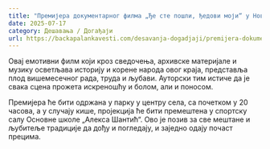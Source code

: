 ```yaml
---
title: "Премијера документарног филма „Ђе сте пошли, ђедови моји“ у Новој Гајдобри"
date: 2025-07-17
category: Дешавања / Догађаји
url: https://backapalankavesti.com/desavanja-dogadjaji/premijera-dokumentarnog-filma-dje-ste-posli-djedovi-moji-u-novoj-gajdobri/
---
```


Овај емотивни филм који кроз сведочења, архивске материјале и музику осветљава историју и корене народа овог краја, представља плод вишемесечног рада, труда и љубави. Ауторски тим истиче да је свака сцена прожета искреношћу и болом, али и поносом.

Премијера ће бити одржана у парку у центру села, са почетком у 20 часова, а у случају кише, пројекција ће бити премештена у спортску салу Основне школе „Алекса Шантић“. Oво је позив за све мештане и љубитеље традиције да дођу и погледају, и заједно одају почаст прецима.
